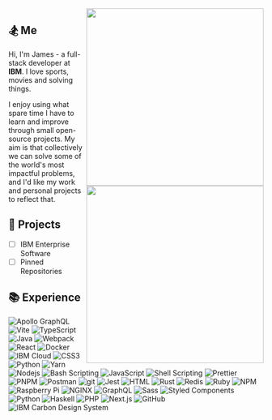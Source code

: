 <img align="right" src="/../../../../NashJames/Potions/blob/master/src/potions-light.svg?sanitize=true#gh-light-mode-only" width="350">
<img align="right" src="/../../../../NashJames/Potions/blob/master/src/potions-dark.svg?sanitize=true#gh-dark-mode-only" width="350">

## 🏂 Me

Hi, I'm James - a full-stack developer at **IBM**. I love sports, movies and solving things.

I enjoy using what spare time I have to learn and improve through small open-source projects. My aim is that collectively we can solve some of the world's most impactful problems, and I'd like my work and personal projects to reflect that.

## 📌 Projects

- [ ] IBM Enterprise Software
- [ ] Pinned Repositories

## 📚 Experience

<p>
  <!-- https://shields.io/ -->

  <img alt="Apollo GraphQL" src="https://img.shields.io/badge/-Apollo_GraphQL-463393?style=flat-square&logoColor=white&logo=apollo-graphql" />
  <img alt="Vite" src="https://img.shields.io/badge/-Vite-646CFF?style=flat-square&logoColor=white&logo=vite" />
  <img alt="TypeScript" src="https://img.shields.io/badge/-TypeScript-007ACC?style=flat-square&logoColor=white&logo=typescript" />
  <img alt="Java" src="https://img.shields.io/badge/-Java-2088FF?style=flat-square&logoColor=white&logo=java" />
  <img alt="Webpack" src="https://img.shields.io/badge/-Webpack-3ea2cf?style=flat-square&logoColor=white&logo=webpack" />
  <img alt="React" src="https://img.shields.io/badge/-React-32bce1?style=flat-square&logoColor=white&logo=react" />
  <img alt="Docker" src="https://img.shields.io/badge/-Docker-2496ED?style=flat-square&logoColor=white&logo=docker" />
  <img alt="IBM Cloud" src="https://img.shields.io/badge/-IBM_Cloud-1261FE?style=flat-square&logoColor=white&logo=IBM" />
  <img alt="CSS3" src="https://img.shields.io/badge/-CSS-1572B6?style=flat-square&logoColor=white&logo=css3" />
  <img alt="Python" src="https://img.shields.io/badge/-Python-3776AB?style=flat-square&logoColor=white&logo=python" />
  <img alt="Yarn" src="https://img.shields.io/badge/-yarn-2C8EBB?style=flat-square&logoColor=white&logo=yarn" />
  <img alt="Nodejs" src="https://img.shields.io/badge/-Nodejs-339933?style=flat-square&logoColor=white&logo=Node.js" />
  <img alt="Bash Scripting" src="https://img.shields.io/badge/-Bash_Scripting-4EAA25?style=flat-square&logoColor=white&logo=gnu-bash" />
  <img alt="JavaScript" src="https://img.shields.io/badge/-JavaScript-F7DF1E?style=flat-square&logoColor=white&logo=javascript" />
  <img alt="Shell Scripting" src="https://img.shields.io/badge/-Shell_Scripting-FFD500?style=flat-square&logoColor=white&logo=windows-terminal" />
  <img alt="Prettier" src="https://img.shields.io/badge/-Prettier-F7B93E?style=flat-square&logoColor=white&logo=prettier" />
  <img alt="PNPM" src="https://img.shields.io/badge/-PNPM-F69220?style=flat-square&logoColor=white&logo=pnpm" />
  <img alt="Postman" src="https://img.shields.io/badge/-Postman-FF6C37?style=flat-square&logoColor=white&logo=postman" />
  <img alt="git" src="https://img.shields.io/badge/-Git-F05032?style=flat-square&logoColor=white&logo=git" />
  <img alt="Jest" src="https://img.shields.io/badge/-Jest-EC4A3F?style=flat-square&logoColor=white&logo=jest" />
  <img alt="HTML" src="https://img.shields.io/badge/-HTML-E34F26?style=flat-square&logoColor=white&logo=html5" />
  <img alt="Rust" src="https://img.shields.io/badge/-Rust-F74C00?style=flat-square&logoColor=white&logo=rust" />
  <img alt="Redis" src="https://img.shields.io/badge/-Redis-DC382D?style=flat-square&logoColor=white&logo=redis" />
  <img alt="Ruby" src="https://img.shields.io/badge/-Ruby-CC342D?style=flat-square&logoColor=white&logo=ruby" />
  <img alt="NPM" src="https://img.shields.io/badge/-NPM-CB3837?style=flat-square&logoColor=white&logo=npm" />
  <img alt="Raspberry Pi" src="https://img.shields.io/badge/-Raspberry_Pi-A22846?style=flat-square&logoColor=white&logo=raspberry-pi" />
  <img alt="NGINX" src="https://img.shields.io/badge/-NGINX-A22846?style=flat-square&logoColor=white&logo=nginx" />
  <img alt="GraphQL" src="https://img.shields.io/badge/-GraphQL-E10098?style=flat-square&logoColor=white&logo=graphql" />
  <img alt="Sass" src="https://img.shields.io/badge/-Sass-CC6699?style=flat-square&logoColor=white&logo=sass" />
  <img alt="Styled Components" src="https://img.shields.io/badge/-Styled_Components-DB7093?style=flat-square&logoColor=white&logo=styled-components" />
  <img alt="Python" src="https://img.shields.io/badge/-Python-7b4db7?style=flat-square&logoColor=white&logo=python" />
  <img alt="Haskell" src="https://img.shields.io/badge/-Haskell-5D4F85?style=flat-square&logoColor=white&logo=haskell" />
  <img alt="PHP" src="https://img.shields.io/badge/-PHP-777BB4?style=flat-square&logoColor=white&logo=php" />
  <img alt="Next.js" src="https://img.shields.io/badge/-Next.js-101010?style=flat-square&logoColor=white&logo=next.js" />
  <img alt="GitHub" src="https://img.shields.io/badge/-GitHub-181717?style=flat-square&logoColor=white&logo=github" />
  <img alt="IBM Carbon Design System" src="https://img.shields.io/badge/-IBM_Carbon_Design_System-202020?style=flat-square&logoColor=white&logo=ibm" />
</p>

<!--
**NashJames/NashJames** is a ✨ _special_ ✨ repository because its `README.md` (this file) appears on your GitHub profile.

Here are some ideas to get you started:

- 🔭 I’m currently working on ...
- 🌱 I’m currently learning ...
- 👯 I’m looking to collaborate on ...
- 🤔 I’m looking for help with ...
- 💬 Ask me about ...
- 📫 How to reach me: ...
- 😄 Pronouns: ...
- ⚡ Fun fact: ...
-->
